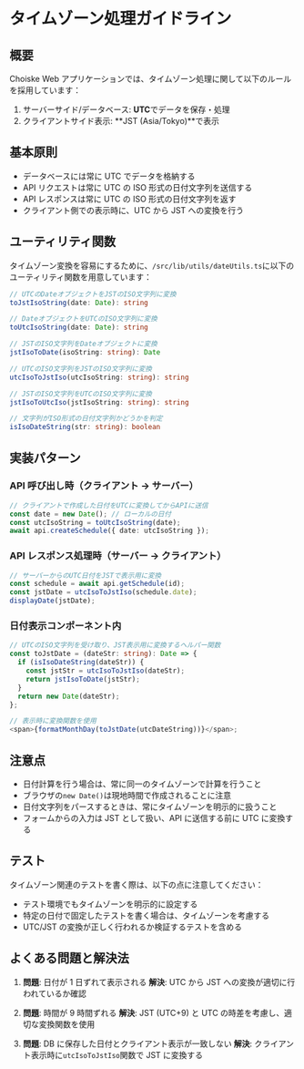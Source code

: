 # タイムゾーン処理ガイドライン

## 概要

Choiske Web アプリケーションでは、タイムゾーン処理に関して以下のルールを採用しています：

1. サーバーサイド/データベース: **UTC**でデータを保存・処理
2. クライアントサイド表示: **JST (Asia/Tokyo)**で表示

## 基本原則

- データベースには常に UTC でデータを格納する
- API リクエストは常に UTC の ISO 形式の日付文字列を送信する
- API レスポンスは常に UTC の ISO 形式の日付文字列を返す
- クライアント側での表示時に、UTC から JST への変換を行う

## ユーティリティ関数

タイムゾーン変換を容易にするために、`/src/lib/utils/dateUtils.ts`に以下のユーティリティ関数を用意しています：

```typescript
// UTCのDateオブジェクトをJSTのISO文字列に変換
toJstIsoString(date: Date): string

// DateオブジェクトをUTCのISO文字列に変換
toUtcIsoString(date: Date): string

// JSTのISO文字列をDateオブジェクトに変換
jstIsoToDate(isoString: string): Date

// UTCのISO文字列をJSTのISO文字列に変換
utcIsoToJstIso(utcIsoString: string): string

// JSTのISO文字列をUTCのISO文字列に変換
jstIsoToUtcIso(jstIsoString: string): string

// 文字列がISO形式の日付文字列かどうかを判定
isIsoDateString(str: string): boolean
```

## 実装パターン

### API 呼び出し時（クライアント → サーバー）

```typescript
// クライアントで作成した日付をUTCに変換してからAPIに送信
const date = new Date(); // ローカルの日付
const utcIsoString = toUtcIsoString(date);
await api.createSchedule({ date: utcIsoString });
```

### API レスポンス処理時（サーバー → クライアント）

```typescript
// サーバーからのUTC日付をJSTで表示用に変換
const schedule = await api.getSchedule(id);
const jstDate = utcIsoToJstIso(schedule.date);
displayDate(jstDate);
```

### 日付表示コンポーネント内

```typescript
// UTCのISO文字列を受け取り、JST表示用に変換するヘルパー関数
const toJstDate = (dateStr: string): Date => {
  if (isIsoDateString(dateStr)) {
    const jstStr = utcIsoToJstIso(dateStr);
    return jstIsoToDate(jstStr);
  }
  return new Date(dateStr);
};

// 表示時に変換関数を使用
<span>{formatMonthDay(toJstDate(utcDateString))}</span>;
```

## 注意点

- 日付計算を行う場合は、常に同一のタイムゾーンで計算を行うこと
- ブラウザの`new Date()`は現地時間で作成されることに注意
- 日付文字列をパースするときは、常にタイムゾーンを明示的に扱うこと
- フォームからの入力は JST として扱い、API に送信する前に UTC に変換する

## テスト

タイムゾーン関連のテストを書く際は、以下の点に注意してください：

- テスト環境でもタイムゾーンを明示的に設定する
- 特定の日付で固定したテストを書く場合は、タイムゾーンを考慮する
- UTC/JST の変換が正しく行われるか検証するテストを含める

## よくある問題と解決法

1. **問題**: 日付が 1 日ずれて表示される
   **解決**: UTC から JST への変換が適切に行われているか確認

2. **問題**: 時間が 9 時間ずれる
   **解決**: JST (UTC+9) と UTC の時差を考慮し、適切な変換関数を使用

3. **問題**: DB に保存した日付とクライアント表示が一致しない
   **解決**: クライアント表示時に`utcIsoToJstIso`関数で JST に変換する
